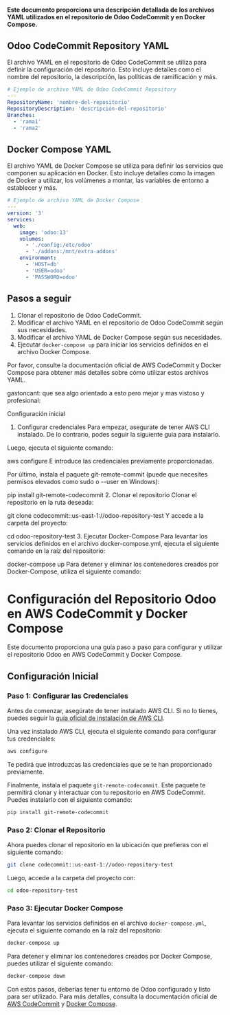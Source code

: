#### Este documento proporciona una descripción detallada de los archivos YAML utilizados en el repositorio de Odoo CodeCommit y en Docker Compose.

## Odoo CodeCommit Repository YAML

El archivo YAML en el repositorio de Odoo CodeCommit se utiliza para definir la configuración del repositorio. Esto incluye detalles como el nombre del repositorio, la descripción, las políticas de ramificación y más.

```yaml
# Ejemplo de archivo YAML de Odoo CodeCommit Repository
---
RepositoryName: 'nombre-del-repositorio'
RepositoryDescription: 'descripción-del-repositorio'
Branches:
  - 'rama1'
  - 'rama2'
```

## Docker Compose YAML

El archivo YAML de Docker Compose se utiliza para definir los servicios que componen su aplicación en Docker. Esto incluye detalles como la imagen de Docker a utilizar, los volúmenes a montar, las variables de entorno a establecer y más.

```yaml
# Ejemplo de archivo YAML de Docker Compose
---
version: '3'
services:
  web:
    image: 'odoo:13'
    volumes:
      - './config:/etc/odoo'
      - './addons:/mnt/extra-addons'
    environment:
      - 'HOST=db'
      - 'USER=odoo'
      - 'PASSWORD=odoo'
```

## Pasos a seguir

1. Clonar el repositorio de Odoo CodeCommit.
2. Modificar el archivo YAML en el repositorio de Odoo CodeCommit según sus necesidades.
3. Modificar el archivo YAML de Docker Compose según sus necesidades.
4. Ejecutar `docker-compose up` para iniciar los servicios definidos en el archivo Docker Compose.

Por favor, consulte la documentación oficial de AWS CodeCommit y Docker Compose para obtener más detalles sobre cómo utilizar estos archivos YAML.

gastoncant: que sea algo orientado a esto pero mejor y mas vistoso y profesional:

Configuración inicial
1. Configurar credenciales
Para empezar, asegurate de tener AWS CLI instalado. De lo contrario, podes seguir la siguiente guia para instalarlo.

Luego, ejecuta el siguiente comando:

aws configure
E introduce las credenciales previamente proporcionadas.

Por último, instala el paquete git-remote-commit (puede que necesites permisos elevados como sudo o --user en Windows):

pip install git-remote-codecommit
2. Clonar el repositorio
Clonar el repositorio en la ruta deseada:

git clone codecommit::us-east-1://odoo-repository-test
Y accede a la carpeta del proyecto:

cd odoo-repository-test
3. Ejecutar Docker-Compose
Para levantar los servicios definidos en el archivo docker-compose.yml, ejecuta el siguiente comando en la raíz del repositorio:

docker-compose up
Para detener y eliminar los contenedores creados por Docker-Compose, utiliza el siguiente comando:



# Configuración del Repositorio Odoo en AWS CodeCommit y Docker Compose

Este documento proporciona una guía paso a paso para configurar y utilizar el repositorio Odoo en AWS CodeCommit y Docker Compose.

## Configuración Inicial

### Paso 1: Configurar las Credenciales

Antes de comenzar, asegúrate de tener instalado AWS CLI. Si no lo tienes, puedes seguir la [guía oficial de instalación de AWS CLI](https://aws.amazon.com/es/cli/).

Una vez instalado AWS CLI, ejecuta el siguiente comando para configurar tus credenciales:

```bash
aws configure
```

Te pedirá que introduzcas las credenciales que se te han proporcionado previamente.

Finalmente, instala el paquete `git-remote-codecommit`. Este paquete te permitirá clonar y interactuar con tu repositorio en AWS CodeCommit. Puedes instalarlo con el siguiente comando:

```bash
pip install git-remote-codecommit
```

### Paso 2: Clonar el Repositorio

Ahora puedes clonar el repositorio en la ubicación que prefieras con el siguiente comando:

```bash
git clone codecommit::us-east-1://odoo-repository-test
```

Luego, accede a la carpeta del proyecto con:

```bash
cd odoo-repository-test
```

### Paso 3: Ejecutar Docker Compose

Para levantar los servicios definidos en el archivo `docker-compose.yml`, ejecuta el siguiente comando en la raíz del repositorio:

```bash
docker-compose up
```

Para detener y eliminar los contenedores creados por Docker Compose, puedes utilizar el siguiente comando:

```bash
docker-compose down
```

Con estos pasos, deberías tener tu entorno de Odoo configurado y listo para ser utilizado. Para más detalles, consulta la documentación oficial de [AWS CodeCommit](https://docs.aws.amazon.com/codecommit/latest/userguide/welcome.html) y [Docker Compose](https://docs.docker.com/compose/).


